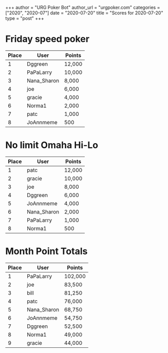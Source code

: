+++
author = "URG Poker Bot"
author_url = "urgpoker.com"
categories = ["2020", "2020-07"]
date = "2020-07-20"
title = "Scores for 2020-07-20"
type = "post"
+++
# Friday speed poker

| Place | User | Points |
|-------|------|--------|
| 1 | Dggreen | 12,000 |
| 2 | PaPaLarry | 10,000 |
| 3 | Nana_Sharon | 8,000 |
| 4 | joe | 6,000 |
| 5 | gracie | 4,000 |
| 6 | Norma1 | 2,000 |
| 7 | patc | 1,000 |
| 8 | JoAnnmeme | 500 |

# No limit Omaha Hi-Lo

| Place | User | Points |
|-------|------|--------|
| 1 | patc | 12,000 |
| 2 | gracie | 10,000 |
| 3 | joe | 8,000 |
| 4 | Dggreen | 6,000 |
| 5 | JoAnnmeme | 4,000 |
| 6 | Nana_Sharon | 2,000 |
| 7 | PaPaLarry | 1,000 |
| 8 | Norma1 | 500 |

# Month Point Totals

| Place | User | Points |
|-------|------|--------|
| 1 | PaPaLarry | 102,000 |
| 2 | joe | 83,500 |
| 3 | bill | 81,250 |
| 4 | patc | 76,000 |
| 5 | Nana_Sharon | 68,750 |
| 6 | JoAnnmeme | 54,750 |
| 7 | Dggreen | 52,500 |
| 8 | Norma1 | 49,000 |
| 9 | gracie | 44,000 |
